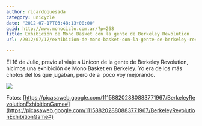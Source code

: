 ```yaml
---
author: ricardoquesada
category: unicycle
date: "2012-07-17T03:48:13+00:00"
guid: http://www.monociclo.com.ar/?p=268
title: Exhibición de Mono Basket con la gente de Berkeley Revolution
url: /2012/07/17/exhibicion-de-mono-basket-con-la-gente-de-berkeley-revolution/

---
```

El 16 de Julio, previo al viaje a Unicon de la gente de Berkeley Revolution, hicimos una exhibición de Mono Basket en Berkeley. Yo era de los más chotos del los que jugaban, pero de a  poco voy mejorando.

![](https://lh6.googleusercontent.com/-fH8MXUmasyg/UBIFZJnL5bI/AAAAAAAAnm8/qLPWwoM2qDo/s400/IMG_1851.JPG)

Fotos: [https://picasaweb.google.com/111588202880883771967/BerkeleyRevolutionExhibitionGame#](https://picasaweb.google.com/111588202880883771967/BerkeleyRevolutionExhibitionGame#)
